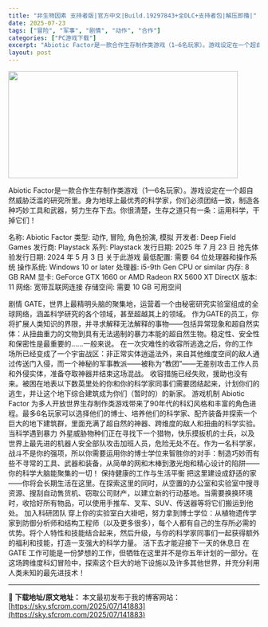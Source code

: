 ```yaml
---
title: "非生物因素 支持者版|官方中文|Build.19297843+全DLC+支持者包|解压即撸|"
date: 2025-07-23
tags: ["冒险", "军事", "剧情", "动作", "合作"]
categories: ["PC游戏下载"]
excerpt: "Abiotic Factor是一款合作生存制作类游戏（1—6名玩家）。游戏设定在一个超自然威胁泛滥的研究所里。身为地球上最优秀的科学家，你们必须团结一致，制造各种巧妙工具和武器，努力生存下去。你很清楚，生存之道只有一条：运用科学，干掉它们！ 名称: Abiotic Factor 类型: 动作, 冒险&hellip;"
layout: post
---
```


<img class="aligncenter size-full wp-image-141786" src="https://sky.sfcrom.com/wp-content/uploads/2025/07/2025072301105735.webp" alt="" width="460" height="215" />

Abiotic Factor是一款合作生存制作类游戏（1—6名玩家）。游戏设定在一个超自然威胁泛滥的研究所里。身为地球上最优秀的科学家，你们必须团结一致，制造各种巧妙工具和武器，努力生存下去。你很清楚，生存之道只有一条：运用科学，干掉它们！

名称: Abiotic Factor
类型: 动作, 冒险, 角色扮演, 模拟
开发者: Deep Field Games
发行商: Playstack
系列: Playstack
发行日期: 2025 年 7 月 23 日
抢先体验发行日期: 2024 年 5 月 3 日
关于此游戏
最低配置:
需要 64 位处理器和操作系统
操作系统: Windows 10 or later
处理器: i5-9th Gen CPU or similar
内存: 8 GB RAM
显卡: GeForce GTX 1660 or AMD Radeon RX 5600 XT
DirectX 版本: 11
网络: 宽带互联网连接
存储空间: 需要 10 GB 可用空间

剧情
GATE，世界上最精明头脑的聚集地，运营着一个由秘密研究实验室组成的全球网络，涵盖科学研究的各个领域，甚至超越其上的领域。
作为GATE的员工，你将扩展人类知识的界限，并寻求解释无法解释的事物——包括异常现象和超自然实体：从扭曲重力的文物到具有无法遏制的暴力本能的超自然生物。稳定性、安全性和保密性是最重要的……一般来说。
在一次灾难性的收容所逃逸之后，你的工作场所已经变成了一个宇宙战区：非正常实体逍遥法外，来自其他维度空间的敌人通过传送门入侵，而一个神秘的军事教派——被称为“教团”——无差别攻击工作人员和外侵实体，准备夺取神器并结束这场混战。
收容措施已经失败，援助也没有来。被困在地表以下数英里处的你和你的科学家同事们需要团结起来，计划你们的逃生，并让这个地下综合建筑成为你们（暂时的）的新家。
游戏机制
Abiotic Factor 为多人开放世界生存制作类游戏带来了90年代的科幻风格和丰富的角色进程。最多6名玩家可以选择他们的博士、培养他们的科学家、配齐装备并探索一个巨大的地下建筑群，里面充满了超自然的神器、跨维度的敌人和扭曲的科学实验。
当科学遇到暴力
外星威胁物种们正在寻找下一个猎物，快乐摸扳机的士兵，以及世界上最先进的机器人安全部队攻击加班人员，危险无处不在。作为一名科学家，战斗不是你的强项，所以你需要运用你的博士学位来智胜你的对手：制造巧妙而有些不寻常的工具、武器和装备，从简单的网和木棒到激光炮和精心设计的陷阱——你的科学大脑能聚集的一切！
保持健康的工作与生活平衡
把这里建设成舒适的家——你将会长期生活在这里。在探索这里的同时，从空置的办公室和实验室中搜寻资源、搜刮自动售货机、窃取公司财产，以建立新的行动基地。当需要换换环境时，收拾好所有物品，可以使用手推车、叉车、SUV、传送器等将它们搬运到他处。
加入科研团队
穿上你的实验室白大褂吧，努力拿到博士学位：从植物遗传学家到防御分析师和结构工程师（以及更多很多），每个人都有自己的生存所必需的优势。将个人特性和技能结合起来，然后升级，与你的科学家同事们一起获得额外的福利和技能，打造一支强大的科学力量。
活下去才能迎接下一天的休息日
在 GATE 工作可能是一份梦想的工作，但牺牲在这里并不是你五年计划的一部分。在这场跨维度科幻冒险中，探索这个巨大的地下设施以及许多其他世界，并充分利用人类未知的最先进技术！

---
📖 **下载地址/原文地址：** 本文最初发布于我的博客网站：[https://sky.sfcrom.com/2025/07/141883](https://sky.sfcrom.com/2025/07/141883)

